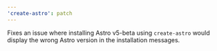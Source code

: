 ```yaml
---
'create-astro': patch
---
```


Fixes an issue where installing Astro v5-beta using `create-astro` would display the wrong Astro version in the installation messages.
